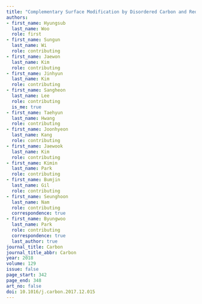 ```yaml
---
title: "Complementary Surface Modification by Disordered Carbon and Reduced Graphene Oxide on SnO<sub>2</sub> Hollow Spheres as an Anoe for Li-Ion Battery"
authors:
- first_name: Hyungsub
  last_name: Woo
  role: first
- first_name: Sungun
  last_name: Wi
  role: contributing
- first_name: Jaewon
  last_name: Kim
  role: contributing
- first_name: Jinhyun
  last_name: Kim
  role: contributing
- first_name: Sangheon
  last_name: Lee
  role: contributing
  is_me: true
- first_name: Taehyun
  last_name: Hwang
  role: contributing
- first_name: Joonhyeon
  last_name: Kang
  role: contributing
- first_name: Jaewook
  last_name: Kim
  role: contributing
- first_name: Kimin
  last_name: Park
  role: contributing
- first_name: Bumjin
  last_name: Gil
  role: contributing
- first_name: Seunghoon
  last_name: Nam
  role: contributing
  correspondence: true
- first_name: Byungwoo
  last_name: Park
  role: contributing
  correspondence: true
  last_author: true
journal_title: Carbon
journal_title_abbr: Carbon
year: 2018
volume: 129
issue: false
page_start: 342
page_end: 348
art_no: false
doi: 10.1016/j.carbon.2017.12.015
---
```

